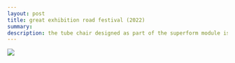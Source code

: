 ```yaml
---
layout: post
title: great exhibition road festival (2022)
summary:
description: the tube chair designed as part of the superform module is on display at imperial college london as part of the great exhibition road festival
---
```



<div class="slideshow-container">
<img src="https://bsbiro.github.io/exh5.jpg">
</div>
